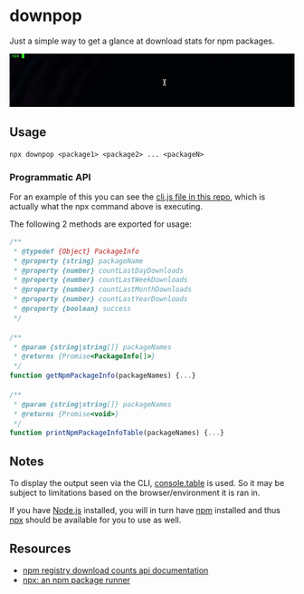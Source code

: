 # downpop
Just a simple way to get a glance at download stats for npm packages.

![downpop usage](./downpop-usage.gif)

## Usage
```
npx downpop <package1> <package2> ... <packageN>
```

### Programmatic API
For an example of this you can see the [cli.js file in this repo](https://github.com/rcasto/downpop/blob/master/cli.js), which is actually what the npx command above is executing.

The following 2 methods are exported for usage:
```javascript
/**
 * @typedef {Object} PackageInfo
 * @property {string} packageName
 * @property {number} countLastDayDownloads
 * @property {number} countLastWeekDownloads
 * @property {number} countLastMonthDownloads
 * @property {number} countLastYearDownloads
 * @property {boolean} success
 */

/**
 * @param {string|string[]} packageNames
 * @returns {Promise<PackageInfo[]>}
 */
function getNpmPackageInfo(packageNames) {...}

/**
 * @param {string|string[]} packageNames 
 * @returns {Promise<void>}
 */
function printNpmPackageInfoTable(packageNames) {...}
```

## Notes
To display the output seen via the CLI, [console.table](https://developer.mozilla.org/en-US/docs/Web/API/Console/table) is used. So it may be subject to limitations based on the browser/environment it is ran in.

If you have [Node.js](https://nodejs.org) installed, you will in turn have [npm](https://www.npmjs.com/get-npm) installed and thus [npx](https://github.com/npm/npx) should be available for you to use as well.

## Resources
- [npm registry download counts api documentation](https://github.com/npm/registry/blob/master/docs/download-counts.md)
- [npx: an npm package runner](https://medium.com/@maybekatz/introducing-npx-an-npm-package-runner-55f7d4bd282b)